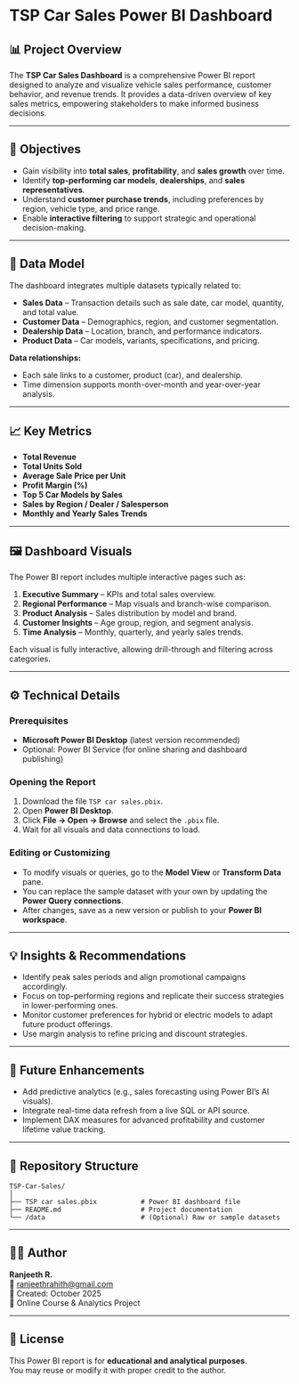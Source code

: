 # TSP Car Sales Power BI Dashboard

## 📊 Project Overview
The **TSP Car Sales Dashboard** is a comprehensive Power BI report designed to analyze and visualize vehicle sales performance, customer behavior, and revenue trends. It provides a data-driven overview of key sales metrics, empowering stakeholders to make informed business decisions.

---

## 🎯 Objectives
- Gain visibility into **total sales**, **profitability**, and **sales growth** over time.  
- Identify **top-performing car models**, **dealerships**, and **sales representatives**.  
- Understand **customer purchase trends**, including preferences by region, vehicle type, and price range.  
- Enable **interactive filtering** to support strategic and operational decision-making.

---

## 🧩 Data Model
The dashboard integrates multiple datasets typically related to:
- **Sales Data** – Transaction details such as sale date, car model, quantity, and total value.  
- **Customer Data** – Demographics, region, and customer segmentation.  
- **Dealership Data** – Location, branch, and performance indicators.  
- **Product Data** – Car models, variants, specifications, and pricing.

**Data relationships:**  
- Each sale links to a customer, product (car), and dealership.  
- Time dimension supports month-over-month and year-over-year analysis.

---

## 📈 Key Metrics
- **Total Revenue**  
- **Total Units Sold**  
- **Average Sale Price per Unit**  
- **Profit Margin (%)**  
- **Top 5 Car Models by Sales**  
- **Sales by Region / Dealer / Salesperson**  
- **Monthly and Yearly Sales Trends**

---

## 🖼️ Dashboard Visuals
The Power BI report includes multiple interactive pages such as:
1. **Executive Summary** – KPIs and total sales overview.  
2. **Regional Performance** – Map visuals and branch-wise comparison.  
3. **Product Analysis** – Sales distribution by model and brand.  
4. **Customer Insights** – Age group, region, and segment analysis.  
5. **Time Analysis** – Monthly, quarterly, and yearly sales trends.

Each visual is fully interactive, allowing drill-through and filtering across categories.

---

## ⚙️ Technical Details
### Prerequisites
- **Microsoft Power BI Desktop** (latest version recommended)  
- Optional: Power BI Service (for online sharing and dashboard publishing)

### Opening the Report
1. Download the file `TSP car sales.pbix`.  
2. Open **Power BI Desktop**.  
3. Click **File → Open → Browse** and select the `.pbix` file.  
4. Wait for all visuals and data connections to load.  

### Editing or Customizing
- To modify visuals or queries, go to the **Model View** or **Transform Data** pane.  
- You can replace the sample dataset with your own by updating the **Power Query connections**.  
- After changes, save as a new version or publish to your **Power BI workspace**.

---

## 💡 Insights & Recommendations
- Identify peak sales periods and align promotional campaigns accordingly.  
- Focus on top-performing regions and replicate their success strategies in lower-performing ones.  
- Monitor customer preferences for hybrid or electric models to adapt future product offerings.  
- Use margin analysis to refine pricing and discount strategies.

---

## 🧠 Future Enhancements
- Add predictive analytics (e.g., sales forecasting using Power BI’s AI visuals).  
- Integrate real-time data refresh from a live SQL or API source.  
- Implement DAX measures for advanced profitability and customer lifetime value tracking.

---

## 📁 Repository Structure
```
TSP-Car-Sales/
│
├── TSP car sales.pbix           # Power BI dashboard file
├── README.md                    # Project documentation
└── /data                        # (Optional) Raw or sample datasets
```

---

## 🧑‍💼 Author
**Ranjeeth R.**  
📧 ranjeethrahith@gmail.com  
📅 Created: October 2025  
📍 Online Course & Analytics Project  

---

## 🪪 License
This Power BI report is for **educational and analytical purposes**.  
You may reuse or modify it with proper credit to the author.
